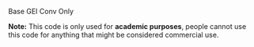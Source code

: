 Base GEI Conv Only

**Note:**
This code is only used for **academic purposes**, people cannot use this code for anything that might be considered commercial use.

